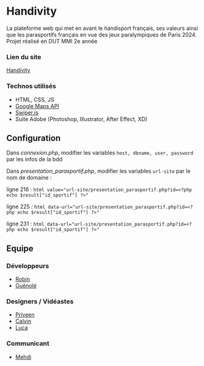 # Handivity
La plateforme web qui met en avant le handisport français, ses valeurs ainsi que les parasportifs français en vue des jeux paralympiques de Paris 2024.
Projet réalisé en DUT MMI 2e année
### Lien du site
[Handivity](https://handivity.robinleroux.fr/)
### Technos utilisés
- HTML, CSS, JS
- [Google Maps API](https://developers.google.com/maps/documentation/javascript/overview?hl=fr)
- [Swiper.js](https://swiperjs.com/)
- Suite Adobe (Photoshop, Illustrator, After Effect, XD)

## Configuration
Dans *connexion.php*, modifier les variables ```host, dbname, user, password``` par les infos de la bdd

Dans *presentation_parasportif.php*, modifier les variables ```url-site``` par le nom de domaine :

ligne 216 : ```html
value="url-site/presentation_parasportif.php?id=<?php echo $result["id_sportif"] ?>"```

ligne 225 : ```html
data-url="url-site/presentation_parasportif.php?id=<?php echo $result["id_sportif"] ?>"```

ligne 231 : ```html
data-url="url-site/presentation_parasportif.php?id=<?php echo $result["id_sportif"] ?>"```

## Equipe
### Développeurs
- [Robin](https://github.com/robinlrx)
- [Guénolé](https://github.com/gueno-m)

### Designers / Vidéastes
- [Priveen](http://priveenamir.fr/)
- [Calvin](http://calvinvatel.fr/)
- [Luca](http://perso-etudiant.u-pem.fr/~lmirenda/portfolio/)

### Communicant
- [Mehdi](http://mehditanine.fr/)
